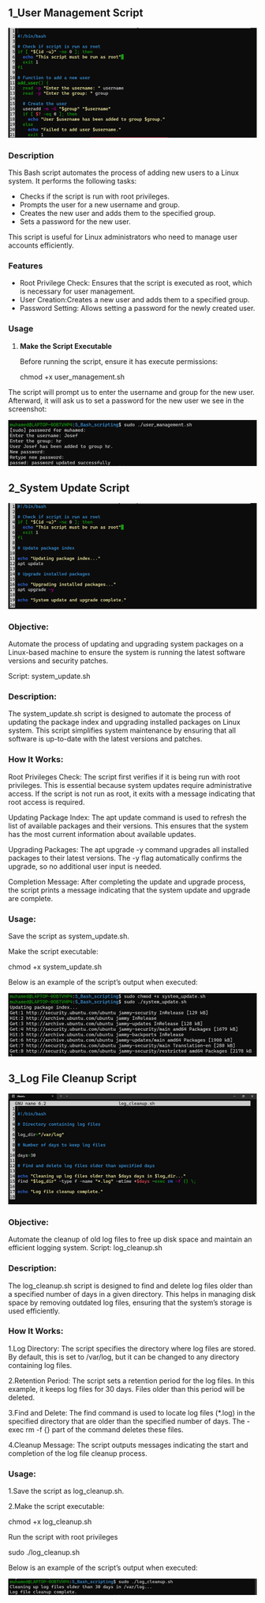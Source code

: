 
## 1_User Management Script

![pic_1](screenshots/Picture1.png)

### Description

This Bash script automates the process of adding new users to a Linux system. 
It performs the following tasks:

- Checks if the script is run with root privileges.
- Prompts the user for a new username and group.
- Creates the new user and adds them to the specified group.
- Sets a password for the new user.

This script is useful for Linux administrators who need to manage user accounts 
efficiently.

### Features

- Root Privilege Check: Ensures that the script is executed as root, which is
  necessary for user management.
- User Creation:Creates a new user and adds them to a specified group.
- Password Setting: Allows setting a password for the newly created user.

### Usage

1. **Make the Script Executable**

   Before running the script, ensure it has execute permissions:

 
   chmod +x user_management.sh

The script will prompt us to enter the username and group for the new user.
Afterward, it will ask us to set a password for the new user we see in 
the screenshot:

![pic_2](screenshots/Picture2.png)

## 2_System Update Script

![pic_3](screenshots/Picture3.png)

### Objective:

Automate the process of updating and upgrading system packages on a Linux-based machine to
ensure the system is running the latest software versions and security patches.

Script: system_update.sh

### Description:

The system_update.sh script is designed to automate the process of updating the package index and upgrading installed packages on Linux system. This script simplifies system maintenance by ensuring that all software is up-to-date with the latest versions and patches.

### How It Works:

Root Privileges Check: The script first verifies if it is being run with root privileges. This is essential because system updates require administrative access. If the script is not run as root, it exits with a message indicating that root access is required.

Updating Package Index: The apt update command is used to refresh the list of available packages and their versions. This ensures that the system has the most current information about available updates.

Upgrading Packages: The apt upgrade -y command upgrades all installed packages to their latest versions. The -y flag automatically confirms the upgrade, so no additional user input is needed.

Completion Message: After completing the update and upgrade process, the script prints a message indicating that the system update and upgrade are complete.

### Usage:

Save the script as system_update.sh.

Make the script executable:

chmod +x system_update.sh

Below is an example of the script’s output when executed:

![pic_4](screenshots/Picture4.png)

## 3_Log File Cleanup Script

![pic_6](screenshots/Picture6.png)

### Objective:

Automate the cleanup of old log files to free up disk space and maintain an efficient logging system.
Script: log_cleanup.sh

### Description:

The log_cleanup.sh script is designed to find and delete log files older than a specified number of days in a given directory. This helps in managing disk space by removing outdated log files, ensuring that the system’s storage is used efficiently.


### How It Works:

1.Log Directory: The script specifies the directory where log files are stored. By default, this is set to /var/log, but it can be changed to any directory containing log files.

2.Retention Period: The script sets a retention period for the log files. In this example, it keeps log files for 30 days. Files older than this period will be deleted.

3.Find and Delete: The find command is used to locate log files (*.log) in the specified directory that are older than the specified number of days. The -exec rm -f {} part of the command deletes these files.

4.Cleanup Message: The script outputs messages indicating the start and completion of the log file cleanup process.

### Usage:

1.Save the script as log_cleanup.sh.

2.Make the script executable:

chmod +x log_cleanup.sh

Run the script with root privileges

sudo ./log_cleanup.sh

Below is an example of the script’s output when executed:

![pic_7](screenshots/Picture7.png)


